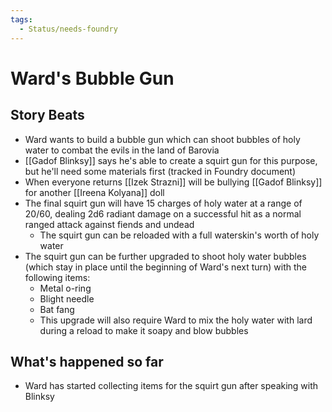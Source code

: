```yaml
---
tags:
  - Status/needs-foundry
---
```

# Ward's Bubble Gun
## Story Beats
* Ward wants to build a bubble gun which can shoot bubbles of holy water to combat the evils in the land of Barovia
* [[Gadof Blinksy]] says he's able to create a squirt gun for this purpose, but he'll need some materials first (tracked in Foundry document)
* When everyone returns [[Izek Strazni]] will be bullying [[Gadof Blinksy]] for another [[Ireena Kolyana]] doll
* The final squirt gun will have 15 charges of holy water at a range of 20/60, dealing 2d6 radiant damage on a successful hit as a normal ranged attack against fiends and undead
  * The squirt gun can be reloaded with a full waterskin's worth of holy water
* The squirt gun can be further upgraded to shoot holy water bubbles (which stay in place until the beginning of Ward's next turn) with the following items:
  * Metal o-ring
  * Blight needle
  * Bat fang
  * This upgrade will also require Ward to mix the holy water with lard during a reload to make it soapy and blow bubbles
## What's happened so far
* Ward has started collecting items for the squirt gun after speaking with Blinksy